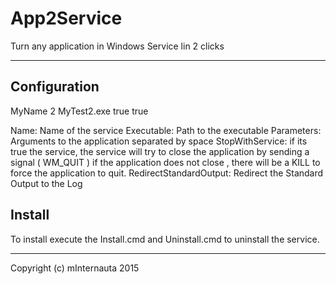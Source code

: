 # App2Service
Turn any application in Windows Service  lin 2 clicks

----------

## Configuration

<ServiceSet>
	<Name>MyName 2 </Name>
	<Executable>MyTest2.exe</Executable>
	<Parameters></Parameters>
	<StopWithService>true</StopWithService>
	<RedirectStandardOutput>true</RedirectStandardOutput>
</ServiceSet>

Name: Name of the service 
Executable: Path to the executable 
Parameters: Arguments to the application separated by space 
StopWithService:  if its true the service, the service will try to close the application by sending a signal ( WM_QUIT ) if the application does not close , there will be a KILL to force the application to quit. 
RedirectStandardOutput:  Redirect the Standard Output to the Log 

## Install
To install execute the Install.cmd and Uninstall.cmd to uninstall the service.


----------
Copyright (c) mInternauta 2015

